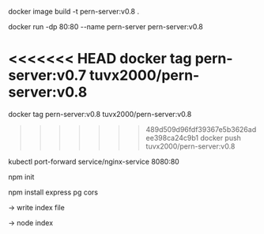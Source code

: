  docker image build -t pern-server:v0.8 .
 
 docker run -dp 80:80 --name pern-server  pern-server:v0.8


<<<<<<< HEAD
docker tag pern-server:v0.7 tuvx2000/pern-server:v0.8
=======
docker tag pern-server:v0.8 tuvx2000/pern-server:v0.8
>>>>>>> 489d509d96fdf39367e5b3626adee398ca24c9b1
docker push tuvx2000/pern-server:v0.8

kubectl port-forward service/nginx-service  8080:80

npm init

npm install express pg cors

-> write index file

-> node index